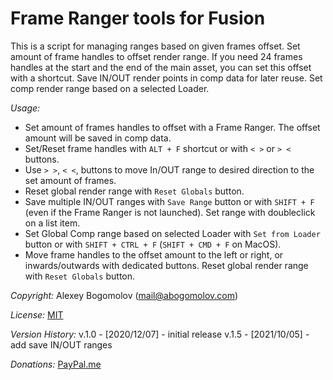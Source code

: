 # Frame Ranger tools for Fusion

This is a script for managing ranges based on given frames offset.
Set amount of frame handles to offset render range.  If you need 24 frames handles at the start and the end of the main asset, you can set this offset with a shortcut.
Save IN/OUT render points in comp data for later reuse. Set comp render range based on a selected Loader.

_Usage:_

* Set amount of frames handles to offset with a Frame Ranger. The offset amount will be saved in comp data.
* Set/Reset frame handles with `ALT + F` shortcut or with `< >` or `> <` buttons.
* Use `> >`, `< <`, buttons to move In/OUT range to desired direction to the set amount of frames. 
* Reset global render range with `Reset Globals` button. 
* Save multiple IN/OUT ranges with `Save Range` button or with `SHIFT + F` (even if the Frame Ranger is not launched). Set range with doubleclick on a list item.
* Set Global Comp range based on selected Loader with `Set from Loader` button or with `SHIFT + CTRL + F` (`SHIFT + CMD + F` on MacOS).
* Move frame handles to the offset amount to the left or right, or inwards/outwards with dedicated buttons. Reset global render range with `Reset Globals` button. 

_Copyright:_ Alexey Bogomolov (mail@abogomolov.com)

_License:_ [MIT](https://mit-license.org/)

_Version History:_ v.1.0 - [2020/12/07] - initial release
                   v.1.5 - [2021/10/05] - add save IN/OUT ranges 

_Donations:_ [PayPal.me](https://paypal.me/aabogomolov/5usd)
